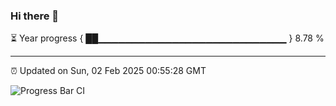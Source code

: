 ### Hi there 👋

⏳ Year progress { ██▁▁▁▁▁▁▁▁▁▁▁▁▁▁▁▁▁▁▁▁▁▁▁▁▁▁▁▁ } 8.78 %

---

⏰ Updated on Sun, 02 Feb 2025 00:55:28 GMT

![Progress Bar CI](https://github.com/code-lakshay/GitHub-Actions-Demo/workflows/Progress%20Bar%20CI/badge.svg)

